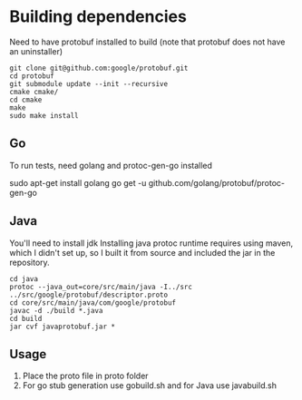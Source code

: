 # Building dependencies

Need to have protobuf installed to build (note that protobuf does not have an uninstaller)

```
git clone git@github.com:google/protobuf.git
cd protobuf
git submodule update --init --recursive
cmake cmake/
cd cmake
make
sudo make install
```


## Go
To run tests, need golang and protoc-gen-go installed

sudo apt-get install golang
go get -u github.com/golang/protobuf/protoc-gen-go 
## Java

You'll need to install jdk
Installing java protoc runtime requires using maven, which I didn't set up, so I built it from source and included the jar in the repository.



```
cd java
protoc --java_out=core/src/main/java -I../src ../src/google/protobuf/descriptor.proto
cd core/src/main/java/com/google/protobuf
javac -d ./build *.java
cd build
jar cvf javaprotobuf.jar *
```


## Usage 

1. Place the proto file in proto folder 
2. For go stub generation use gobuild.sh and for Java use javabuild.sh 

